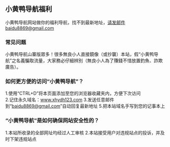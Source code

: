 ## 小黄鸭导航福利

小黄鸭导航网站做你的福利导航，找不到最新地址，请发邮件baidu8869@gmail.com


### 常见问题

小黄鸭导航山寨版眾多！很多無良小人直接鏡像（或抄襲）本站，假“小黄鸭导航”之名義騙取流量，大家務必仔細辨別（無良小人為了賺錢不惜放置釣魚、詐欺廣告）。


### 如何更方便的访问“小黄鸭导航”？

1.使用“CTRL+D”将本页面添加至您的浏览器收藏夹内，方便下次访问</br>
2.记住永久域名：www.xhydh123.com 
3.发送任意邮件到“baidu8869@gmail.com”自动回复最新地址
5.把本站域名手写到您的记事本上

### “小黄鸭导航”是如何确保网站安全性的？

1.本站所收录的全部网址均经过人工审核
2.本站接受用户对违规站点的投诉，并及时下架违规站点
